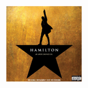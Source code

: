 <a href="https://open.spotify.com/album/1kCHru7uhxBUdzkm4gzRQc?si=-PzOb7a8SZKUb15DWxsUlQ" target="_blank">
  <img src="https://raw.githubusercontent.com/darinjyoung/Data-Science-Projects/refs/heads/main/assets/hamilton.png" width="200" height="200">
</a>

